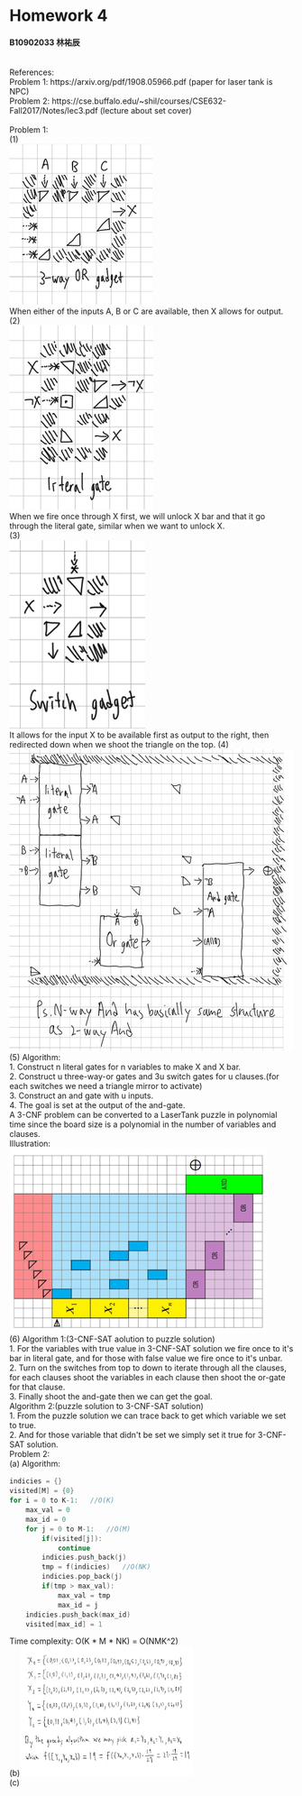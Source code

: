 # Homework 4
#### B10902033 林祐辰
<br>
References:<br>
Problem 1: https://arxiv.org/pdf/1908.05966.pdf (paper for laser tank is NPC)<br>
Problem 2: https://cse.buffalo.edu/~shil/courses/CSE632-Fall2017/Notes/lec3.pdf (lecture about set cover)<br>
<br>
Problem 1:<br>
(1)<br><img src="./image-1.jpg" style="zoom:60%" /><br>
    When either of the inputs A, B or C are available, then X allows for output.<br>
(2)<br><img src="./image-2.jpg" style="zoom:70%" /><br>
    When we fire once through X first, we will unlock X bar and that it go through the literal gate, similar when we want to unlock X.<br>
(3)<br><img src="./image-3.jpg" style="zoom:90%" /><br>
    It allows for the input X to be available first as output to the right, then redirected down when we shoot the triangle on the top.
(4)<br><img src="./image-4.jpg" style="zoom:100%" /><br>
(5) Algorithm:<br>
1. Construct n literal gates for n variables to make X and X bar.<br>
2. Construct u three-way-or gates and 3u switch gates for u clauses.(for each switches we need a triangle mirror to activate)<br>
3. Construct an and gate with u inputs.<br>
4. The goal is set at the output of the and-gate.<br>
A 3-CNF problem can be converted to a LaserTank puzzle in polynomial time since the board size is a polynomial in the number of variables and clauses.<br>
Illustration:<br>
<img src="./image-5.jpg" style="zoom:70%" /><br>
(6) Algorithm 1:(3-CNF-SAT aolution to puzzle solution)<br>
1. For the variables with true value in 3-CNF-SAT solution we fire once to it's bar in literal gate, and for those with false value we fire once to it's unbar.<br>
2. Turn on the switches from top to down to iterate through all the clauses, for each clauses shoot the variables in each clause then shoot the or-gate for that clause.<br>
3. Finally shoot the and-gate then we can get the goal.<br>
Algorithm 2:(puzzle solution to 3-CNF-SAT solution)<br>
1. From the puzzle solution we can trace back to get which variable we set to true.<br>
2. And for those variable that didn't be set we simply set it true for 3-CNF-SAT solution.<br>
Problem 2:<br>
(a) Algorithm:<br>

```C
indicies = {}
visited[M] = {0}
for i = 0 to K-1:   //O(K)
    max_val = 0
    max_id = 0
    for j = 0 to M-1:   //O(M)
        if(visited[j]):
            continue
        indicies.push_back(j)
        tmp = f(indicies)   //O(NK)
        indicies.pop_back(j)
        if(tmp > max_val):
            max_val = tmp
            max_id = j
    indicies.push_back(max_id)
    visited[max_id] = 1    
```
Time complexity: O(K * M * NK) = O(NMK^2)
<br>
(b)<img src="./ada_12.jpg" style="zoom:30%" /><br>
(c)